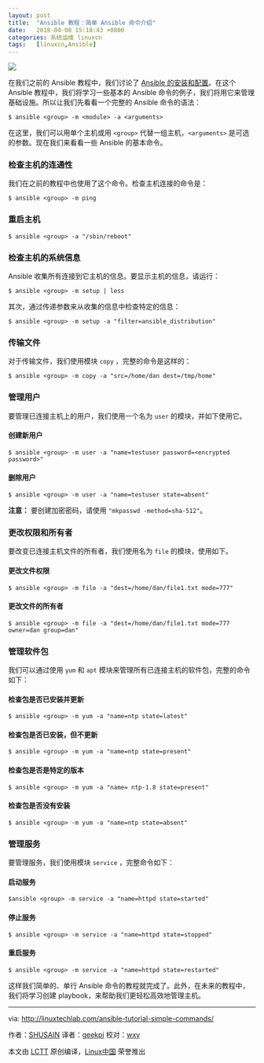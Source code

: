 ```yaml
---
layout: post
title:	"Ansible 教程：简单 Ansible 命令介绍"
date:	2018-04-08 15:18:43 +0800 
categories:	系统运维 linuxcn 
tags:	[linuxcn,Ansible]
---
```



![](/Asserts/Images//attachment/album/201804/08/151839pp13hpc7o1i36joc.jpg)


在我们之前的 Ansible 教程中，我们讨论了 [Ansible 的安装和配置](http://linuxtechlab.com/create-first-ansible-server-automation-setup/)。在这个 Ansible 教程中，我们将学习一些基本的 Ansible 命令的例子，我们将用它来管理基础设施。所以让我们先看看一个完整的 Ansible 命令的语法：



```
$ ansible <group> -m <module> -a <arguments>

```

在这里，我们可以用单个主机或用 `<group>` 代替一组主机，`<arguments>` 是可选的参数。现在我们来看看一些 Ansible 的基本命令。


### 检查主机的连通性


我们在之前的教程中也使用了这个命令。检查主机连接的命令是：



```
$ ansible <group> -m ping

```

### 重启主机



```
$ ansible <group> -a "/sbin/reboot"

```

### 检查主机的系统信息


Ansible 收集所有连接到它主机的信息。要显示主机的信息，请运行：



```
$ ansible <group> -m setup | less

```

其次，通过传递参数来从收集的信息中检查特定的信息：



```
$ ansible <group> -m setup -a "filter=ansible_distribution"

```

### 传输文件


对于传输文件，我们使用模块 `copy` ，完整的命令是这样的：



```
$ ansible <group> -m copy -a "src=/home/dan dest=/tmp/home"

```

### 管理用户


要管理已连接主机上的用户，我们使用一个名为 `user` 的模块，并如下使用它。


#### 创建新用户



```
$ ansible <group> -m user -a "name=testuser password=<encrypted password>"

```

#### 删除用户



```
$ ansible <group> -m user -a "name=testuser state=absent"

```

**注意：** 要创建加密密码，请使用 `"mkpasswd -method=sha-512"`。


### 更改权限和所有者


要改变已连接主机文件的所有者，我们使用名为 `file` 的模块，使用如下。


#### 更改文件权限



```
$ ansible <group> -m file -a "dest=/home/dan/file1.txt mode=777"

```

#### 更改文件的所有者



```
$ ansible <group> -m file -a "dest=/home/dan/file1.txt mode=777 owner=dan group=dan"

```

### 管理软件包


我们可以通过使用 `yum` 和 `apt` 模块来管理所有已连接主机的软件包，完整的命令如下：


#### 检查包是否已安装并更新



```
$ ansible <group> -m yum -a "name=ntp state=latest"

```

#### 检查包是否已安装，但不更新



```
$ ansible <group> -m yum -a "name=ntp state=present"

```

#### 检查包是否是特定的版本



```
$ ansible <group> -m yum -a "name= ntp-1.8 state=present"

```

#### 检查包是否没有安装



```
$ ansible <group> -m yum -a "name=ntp state=absent"

```

### 管理服务


要管理服务，我们使用模块 `service` ，完整命令如下：


#### 启动服务



```
$ansible <group> -m service -a "name=httpd state=started"

```

#### 停止服务



```
$ ansible <group> -m service -a "name=httpd state=stopped"

```

#### 重启服务



```
$ ansible <group> -m service -a "name=httpd state=restarted"

```

这样我们简单的、单行 Ansible 命令的教程就完成了。此外，在未来的教程中，我们将学习创建 playbook，来帮助我们更轻松高效地管理主机。




---


via: <http://linuxtechlab.com/ansible-tutorial-simple-commands/>


作者：[SHUSAIN](http://linuxtechlab.com/author/shsuain/) 译者：[geekpi](https://github.com/geekpi) 校对：[wxy](https://github.com/wxy)


本文由 [LCTT](https://github.com/LCTT/TranslateProject) 原创编译，[Linux中国](https://linux.cn/) 荣誉推出
